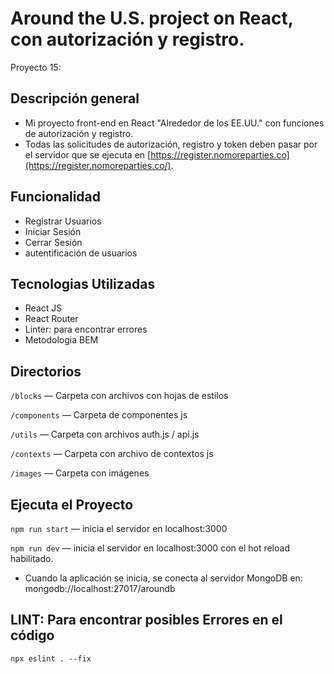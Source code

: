 
# Around the U.S. project on React, con autorización y registro.

Proyecto 15: 

## Descripción general

- Mi proyecto front-end en React "Alrededor de los EE.UU." con funciones de autorización y registro.
- Todas las solicitudes de autorización, registro y token deben pasar por el servidor que se ejecuta en [https://register.nomoreparties.co](https://register.nomoreparties.co/).


## Funcionalidad

- Registrar Usuarios
- Iniciar Sesión
- Cerrar Sesión
- autentificación de usuarios


## Tecnologias Utilizadas

- React JS
- React Router
- Linter: para encontrar errores
- Metodologia BEM


## Directorios

`/blocks` — Carpeta con archivos con hojas de estilos

`/components` — Carpeta de componentes js

`/utils` — Carpeta con archivos auth.js / api.js

`/contexts` — Carpeta con archivo de contextos js

`/images` — Carpeta con imágenes


## Ejecuta el Proyecto

`npm run start` — inicia el servidor en localhost:3000

`npm run dev` — inicia el servidor en localhost:3000 con el hot reload habilitado.

- Cuando la aplicación se inicia, se conecta al servidor MongoDB en: mongodb://localhost:27017/aroundb


## LINT: Para encontrar posibles Errores en el código 

`npx eslint . --fix` 
